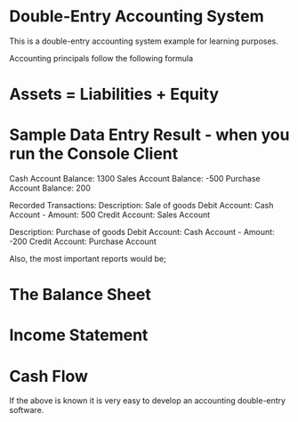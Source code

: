 # Double-Entry Accounting System

This is a double-entry accounting system example for learning purposes.

Accounting principals follow the following formula
 # Assets = Liabilities + Equity
 
 # Sample Data Entry Result - when you run the Console Client
 
Cash Account Balance: 1300
Sales Account Balance: -500
Purchase Account Balance: 200

Recorded Transactions:
Description: Sale of goods
Debit Account: Cash Account - Amount: 500
Credit Account: Sales Account

Description: Purchase of goods
Debit Account: Cash Account - Amount: -200
Credit Account: Purchase Account


Also, the most important reports would be;
 # The Balance Sheet
 # Income Statement
 # Cash Flow
  
If the above is known it is very easy to develop an accounting double-entry software.
